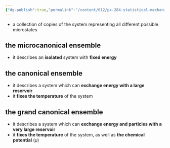 ```yaml
---
{"dg-publish":true,"permalink":"/content/012/px-284-statistical-mechanics/b-introduction/px-284-b4-ensembles/","noteIcon":"1","created":"2024-11-25T10:50:32.000+00:00","updated":"2024-11-26T13:01:31.505+00:00"}
---
```


- a collection of copies of the system representing all different possible microstates
## the microcanonical ensemble
- it describes an **isolated** system with **fixed energy**
## the canonical ensemble
- it describes a system which can **exchange energy with a large reservoir** 
- it **fixes the temperature** of the system
## the grand canonical ensemble
- it describes a system which can **exchange energy and particles with a very large reservoir** 
- it **fixes the temperature** of the system, as well as **the chemical potential** $(\mu)$
